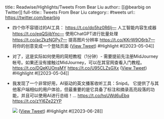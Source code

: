 title:: Readwise/Highlights/Tweets From Bear Liu
author:: [[@bearbig on Twitter]]
full-title:: Tweets From Bear Liu
category:: #tweets
url:: https://twitter.com/bearbig
- 四个你不容错过的AI工具：
  https://t.co/do5hz0R6lj— 人工智能内容生成器
  https://t.co/eqQSijbYnc— 使用ChatGPT进行批量处理
  https://t.co/acZkzNGPy7— 提高图片分辨率
  https://t.co/KKrW9O6rb7— 将你的创意变成一个登陆页面 ([View Tweet](https://twitter.com/bearbig/status/1643369242308534272)) #Highlight #[[2023-05-04]]
- 对了，这是实际如何使用的简短教程（1分钟）- 需要提前先注册MidJourney帐号。如果还没有接触过MidJourney，可以在其官网查看入门教程。 https://t.co/DQeKUOnsMY https://t.co/U95CLZsGXx ([View Tweet](https://twitter.com/bearbig/status/1643095552241061889)) #Highlight #[[2023-05-04]]
- 我发现了一个非常好用，AI驱动的英文播客收听工具：Snipd。
  它提供了与其他客户端相似的用户体验，但最重要的是它具备了标注和摘录高亮段落的功能，并且可以使用AI进行总结！… https://t.co/hsUWd6uEbq https://t.co/zYI6Ze22YP
  
  ![](https://pbs.twimg.com/media/Fzmq1ySXoAENaTA.jpg) ([View Tweet](https://twitter.com/bearbig/status/1673556583652134914)) #Highlight #[[2023-06-28]]